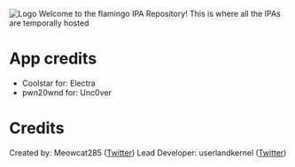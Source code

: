 ![Logo](https://flamingo-website.github.io/Flamingo-logos/logo.png)
Welcome to the flamingo IPA Repository! This is where all the IPAs are temporally hosted


# App credits

 - Coolstar for: Electra
 - pwn20wnd for: Unc0ver

# Credits
Created by: Meowcat285 ([Twitter](https://twitter.com/meowcat285))
Lead Developer: userlandkernel ([Twitter](https://twitter.com/userlandkernel))



